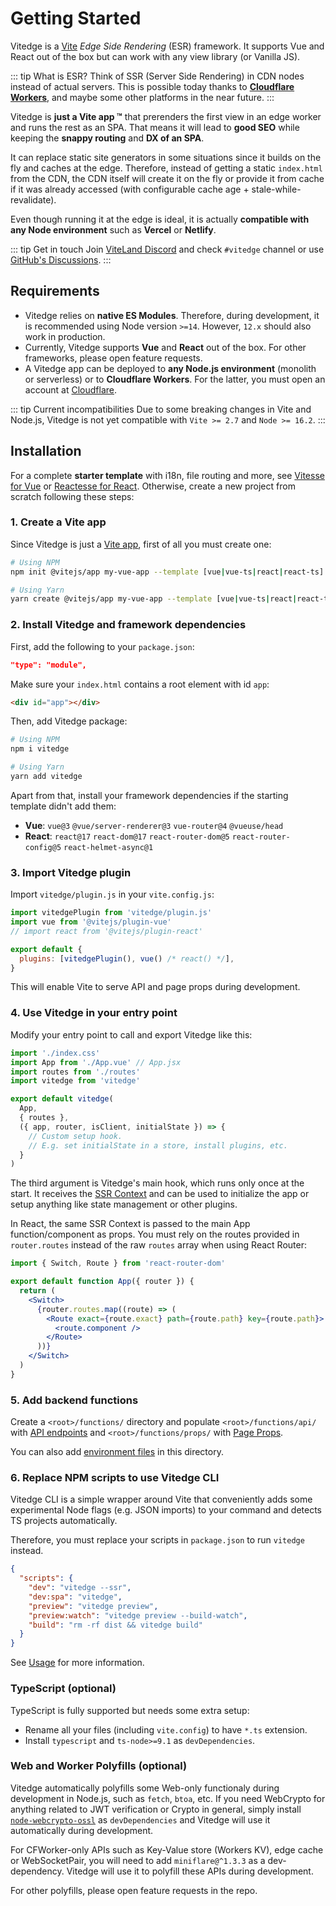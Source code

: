 # Getting Started

Vitedge is a [Vite](https://vitejs.dev) _Edge Side Rendering_ (ESR) framework. It supports Vue and React out of the box but can work with any view library (or Vanilla JS).

::: tip What is ESR?
Think of SSR (Server Side Rendering) in CDN nodes instead of actual servers. This is possible today thanks to [**Cloudflare Workers**](https://workers.cloudflare.com/), and maybe some other platforms in the near future.
:::

Vitedge is **just a Vite app ™** that prerenders the first view in an edge worker and runs the rest as an SPA. That means it will lead to **good SEO** while keeping the **snappy routing** and **DX of an SPA**.

It can replace static site generators in some situations since it builds on the fly and caches at the edge. Therefore, instead of getting a static `index.html` from the CDN, the CDN itself will create it on the fly or provide it from cache if it was already accessed (with configurable cache age + stale-while-revalidate).

Even though running it at the edge is ideal, it is actually **compatible with any Node environment** such as **Vercel** or **Netlify**.

::: tip Get in touch
Join [ViteLand Discord](https://discord.gg/taRZdpzHhR) and check `#vitedge` channel or use [GitHub's Discussions](https://github.com/frandiox/vitedge/discussions).
:::

## Requirements

- Vitedge relies on **native ES Modules**. Therefore, during development, it is recommended using Node version `>=14`. However, `12.x` should also work in production.
- Currently, Vitedge supports **Vue** and **React** out of the box. For other frameworks, please open feature requests.
- A Vitedge app can be deployed to **any Node.js environment** (monolith or serverless) or to **Cloudflare Workers**. For the latter, you must open an account at [Cloudflare](https://www.cloudflare.com/).

::: tip Current incompatibilities
Due to some breaking changes in Vite and Node.js, Vitedge is not yet compatible with `Vite >= 2.7` and `Node >= 16.2`.
:::

## Installation

For a complete **starter template** with i18n, file routing and more, see [Vitesse for Vue](https://github.com/frandiox/vitessedge-template) or [Reactesse for React](https://github.com/frandiox/reactesse-edge-template). Otherwise, create a new project from scratch following these steps:

### 1. Create a Vite app

Since Vitedge is just a [Vite app](https://vitejs.dev/guide/#scaffolding-your-first-vite-project), first of all you must create one:

```bash
# Using NPM
npm init @vitejs/app my-vue-app --template [vue|vue-ts|react|react-ts]

# Using Yarn
yarn create @vitejs/app my-vue-app --template [vue|vue-ts|react|react-ts]
```

### 2. Install Vitedge and framework dependencies

First, add the following to your `package.json`:

```json
"type": "module",
```

Make sure your `index.html` contains a root element with id `app`:

```html
<div id="app"></div>
```

Then, add Vitedge package:

```bash
# Using NPM
npm i vitedge

# Using Yarn
yarn add vitedge
```

Apart from that, install your framework dependencies if the starting template didn't add them:

- **Vue**: `vue@3` `@vue/server-renderer@3` `vue-router@4` `@vueuse/head`
- **React**: `react@17` `react-dom@17` `react-router-dom@5` `react-router-config@5` `react-helmet-async@1`

### 3. Import Vitedge plugin

Import `vitedge/plugin.js` in your `vite.config.js`:

```js
import vitedgePlugin from 'vitedge/plugin.js'
import vue from '@vitejs/plugin-vue'
// import react from '@vitejs/plugin-react'

export default {
  plugins: [vitedgePlugin(), vue() /* react() */],
}
```

This will enable Vite to serve API and page props during development.

### 4. Use Vitedge in your entry point

Modify your entry point to call and export Vitedge like this:

```js
import './index.css'
import App from './App.vue' // App.jsx
import routes from './routes'
import vitedge from 'vitedge'

export default vitedge(
  App,
  { routes },
  ({ app, router, isClient, initialState }) => {
    // Custom setup hook.
    // E.g. set initialState in a store, install plugins, etc.
  }
)
```

The third argument is Vitedge's main hook, which runs only once at the start. It receives the [SSR Context](./ssr-context) and can be used to initialize the app or setup anything like state management or other plugins.

In React, the same SSR Context is passed to the main App function/component as props. You must rely on the routes provided in `router.routes` instead of the raw `routes` array when using React Router:

```jsx
import { Switch, Route } from 'react-router-dom'

export default function App({ router }) {
  return (
    <Switch>
      {router.routes.map((route) => (
        <Route exact={route.exact} path={route.path} key={route.path}>
          <route.component />
        </Route>
      ))}
    </Switch>
  )
}
```

### 5. Add backend functions

Create a `<root>/functions/` directory and populate `<root>/functions/api/` with [API endpoints](./api) and `<root>/functions/props/` with [Page Props](./props).

You can also add [environment files](./environment) in this directory.

### 6. Replace NPM scripts to use Vitedge CLI

Vitedge CLI is a simple wrapper around Vite that conveniently adds some experimental Node flags (e.g. JSON imports) to your command and detects TS projects automatically.

Therefore, you must replace your scripts in `package.json` to run `vitedge` instead.

```json
{
  "scripts": {
    "dev": "vitedge --ssr",
    "dev:spa": "vitedge",
    "preview": "vitedge preview",
    "preview:watch": "vitedge preview --build-watch",
    "build": "rm -rf dist && vitedge build"
  }
}
```

See [Usage](./usage) for more information.

### TypeScript (optional)

TypeScript is fully supported but needs some extra setup:

- Rename all your files (including `vite.config`) to have `*.ts` extension.
- Install `typescript` and `ts-node>=9.1` as `devDependencies`.

### Web and Worker Polyfills (optional)

Vitedge automatically polyfills some Web-only functionaly during development in Node.js, such as `fetch`, `btoa`, etc. If you need WebCrypto for anything related to JWT verification or Crypto in general, simply install [`node-webcrypto-ossl`](https://www.npmjs.com/package/node-webcrypto-ossl) as `devDependencies` and Vitedge will use it automatically during development.

For CFWorker-only APIs such as Key-Value store (Workers KV), edge cache or WebSocketPair, you will need to add `miniflare@^1.3.3` as a dev-dependency. Vitedge will use it to polyfill these APIs during development.

For other polyfills, please open feature requests in the repo.
